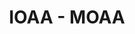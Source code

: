 ---
title: IOAA - MOAA
permalink: /ioaa/
excerpt: "Malaysian Olympiad in Astronomy and Astrophysics"
header:
  teaser: assets/images/moaa-600x400.png
---